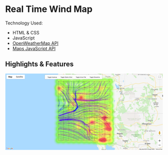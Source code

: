 # Real Time Wind Map

Technology Used:
* HTML & CSS
* JavaScript
* [OpenWeatherMap API](https://openweathermap.org/api)
* [Maps JavaScript API](https://developers.google.com/maps/documentation/javascript/reference/)

## Highlights & Features

![main-gif](images/streamline02102019.gif)
